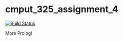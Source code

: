 # cmput_325_assignment_4

[![Build Status](https://travis-ci.com/nklapste/cmput_325_assignment_4.svg?branch=master)](https://travis-ci.com/nklapste/cmput_325_assignment_4)

More Prolog!
